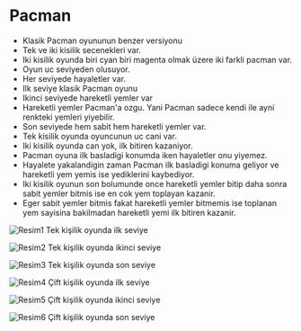# Pacman

* Klasik Pacman oyununun benzer versiyonu
 * Tek ve iki kisilik secenekleri var.
 * Iki kisilik oyunda biri cyan biri magenta olmak üzere iki farkli pacman var. 
 * Oyun uc seviyeden olusuyor.
 * Her seviyede hayaletler var.
 * Ilk seviye klasik Pacman oyunu
 * Ikinci seviyede hareketli yemler var
 * Hareketli yemler Pacman'a ozgu. Yani Pacman sadece kendi ile ayni renkteki yemleri yiyebilir.
 * Son seviyede hem sabit hem hareketli yemler var.
 * Tek kisilik oyunda oyuncunun uc cani var.
 * Iki kisilik oyunda can yok, ilk bitiren kazaniyor.
 * Pacman oyuna ilk basladigi konumda iken hayaletler onu yiyemez.
 * Hayalete yakalandigin zaman Pacman ilk basladigi konuma geliyor ve hareketli yem yemis ise yediklerini kaybediyor.
 * Iki kisilik oyunun son bolumunde once hareketli yemler bitip daha sonra sabit yemler bitmis ise en cok yem toplayan kazanir.
 * Eger sabit yemler bitmis fakat hareketli yemler bitmemis ise toplanan yem sayisina bakilmadan hareketli yemi ilk bitiren kazanir.
 
 ![Resim1](https://user-images.githubusercontent.com/46110671/78927090-ee561480-7aa6-11ea-8ed1-34d43f8205d2.png)
Tek kişilik oyunda ilk seviye

![Resim2](https://user-images.githubusercontent.com/46110671/78927141-09288900-7aa7-11ea-960f-a5ae05306560.png)
Tek kişilik oyunda ikinci seviye

![Resim3](https://user-images.githubusercontent.com/46110671/78927180-1a719580-7aa7-11ea-9ce6-893bfbe24926.png)
Tek kişilik oyunda son seviye

![Resim4](https://user-images.githubusercontent.com/46110671/78927227-2bbaa200-7aa7-11ea-8535-f0181535694b.png)
Çift kişilik oyunda ilk seviye

![Resim5](https://user-images.githubusercontent.com/46110671/78927276-455be980-7aa7-11ea-93b2-e62205f3c353.png)
Çift kişilik oyunda ikinci seviye

![Resim6](https://user-images.githubusercontent.com/46110671/78927305-5147ab80-7aa7-11ea-87b9-604130df58ba.png)
Çift kişilik oyunda son seviye
